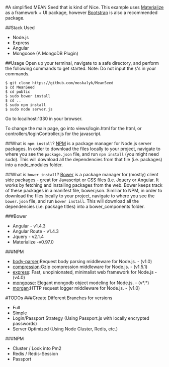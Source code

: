 #A simplified MEAN Seed that is kind of Nice.
This example uses [Materialize](http://materializecss.com/) as a framework + UI package, however [Bootstrap](http://getbootstrap.com/) is also a recommended package.

##Stack Used
* Node.js
* Express
* Angular
* Mongoose (A MongoDB Plugin)

##Usage 
Open up your terminal, navigate to a safe directory, and perform the following commands to get started. Note: Do not input the `$`'s in your commands.

```
$ git clone https://github.com/moskalyk/MeanSeed
$ cd MeanSeed
$ cd public
$ sudo bower install
$ cd ..
$ sudo npm install
$ sudo node server.js
```

Go to localhost:1330 in your browser.

To change the main page, go into views/login.html for the html, or controllers/loginController.js for the javascript.

##What is `npm install`?
[NPM](https://www.npmjs.com/) is a package manager for Node.js server packages. In order to download the files locally to your project, navigate to where you see the `package.json` file, and run `npm install` (you might need sudo). This will download all the dependencies from that file (i.e. packages) into a node_modules folder.

##What is `bower install`?
[Bower](http://bower.io/) is a package manager for (mostly) client side packages - great for Javascript or CSS files (i.e. [Jquery](https://jquery.com/) or [Angular](https://angularjs.org/). It works by fetching and installing packages from the web. Bower keeps track of these packages in a manifest file, bower.json. Similiar to NPM, in order to download the files locally to your project, navigate to where you see the `bower.json` file, and run `bower install`. This will download all the dependencies (i.e. package titles) into a bower_components folder.

###Bower
- Angular - v1.4.3
- Angular Route - v1.4.3
- Jquery - v2.1.4
- Materialize -v0.97.0

###NPM
- [body-parser](https://github.com/expressjs/body-parser):Request body parsing middleware for Node.js. - (v1.0)
- [compression](https://github.com/expressjs/compression):Gzip compression middleware for Node.js. - (v1.5.1)
- [express](http://expressjs.com/): Fast, unopinionated, minimalist web framework for Node.js - (v4.0)
- [mongoose](http://mongoosejs.com/): Elegant mongodb object modeling for Node.js. - (v*.*)
- [morgan](https://github.com/expressjs/morgan):HTTP request logger middleware for Node.js. - (v1.0)

#TODOs
###Create Different Branches for versions
- Full
- Simple
- Login/Passport Strategy (Using Passport.js with locally encrypted passwords)
- Server Optimized (Using Node Cluster, Redis, etc.)

###NPM
- Cluster / Look into Pm2
- Redis / Redis-Session
- Passport
